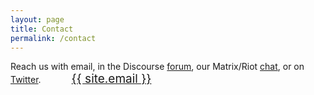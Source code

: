 ```yaml
---
layout: page
title: Contact
permalink: /contact
---
```

Reach us with email, in the Discourse [forum](/forum), our Matrix/Riot [chat](/chat), or on [Twitter](https://twitter.com/OfficialNuBits).
<a href="mailto:{{ site.email }}" style="font-size: 19px"><img src="{{ site.url }}{{ site.baseurl }}/assets/img/icon-mail.svg" width="40" height="17" style="margin-right: 5px">{{ site.email }}</a>
<br><br>

